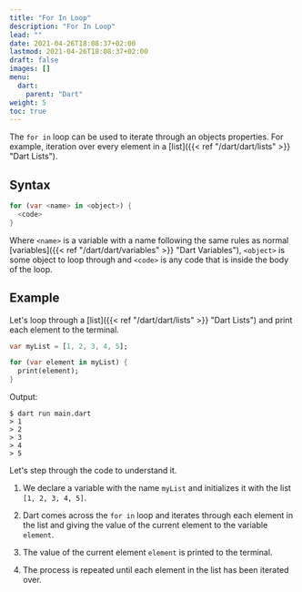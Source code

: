 ```yaml
---
title: "For In Loop"
description: "For In Loop"
lead: ""
date: 2021-04-26T18:08:37+02:00
lastmod: 2021-04-26T18:08:37+02:00
draft: false
images: []
menu: 
  dart:
    parent: "Dart"
weight: 5
toc: true
---
```


The `for in` loop can be used to iterate through an objects properties. For example, iteration over every element in a [list]({{< ref "/dart/dart/lists" >}} "Dart Lists").

## Syntax

```dart
for (var <name> in <object>) {
  <code>
}
```

Where `<name>` is a variable with a name following the same rules as normal [variables]({{< ref "/dart/dart/variables" >}} "Dart Variables"), `<object>` is some object to loop through and `<code>` is any code that is inside the body of the loop.

## Example

Let's loop through a [list]({{< ref "/dart/dart/lists" >}} "Dart Lists") and print each element to the terminal.

```dart
var myList = [1, 2, 3, 4, 5];

for (var element in myList) {
  print(element);
}
```

Output:

```
$ dart run main.dart
> 1
> 2
> 3
> 4
> 5
```

Let's step through the code to understand it.

1. We declare a variable with the name `myList` and initializes it with the list `[1, 2, 3, 4, 5]`.

2. Dart comes across the `for in` loop and iterates through each element in the list and giving the value of the current element to the variable `element`.

3. The value of the current element `element` is printed to the terminal.

4. The process is repeated until each element in the list has been iterated over.